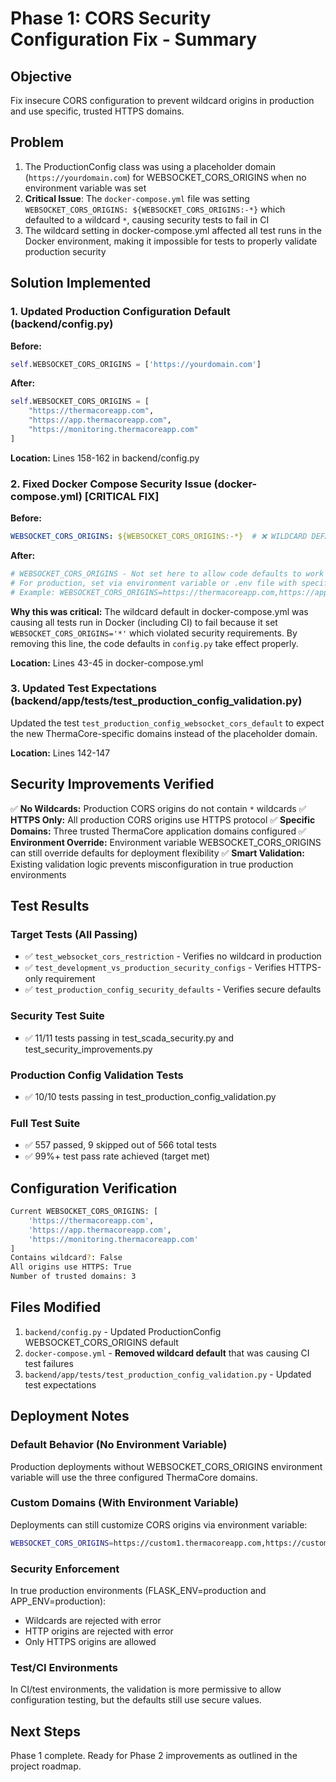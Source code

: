 # Phase 1: CORS Security Configuration Fix - Summary

## Objective
Fix insecure CORS configuration to prevent wildcard origins in production and use specific, trusted HTTPS domains.

## Problem
1. The ProductionConfig class was using a placeholder domain (`https://yourdomain.com`) for WEBSOCKET_CORS_ORIGINS when no environment variable was set
2. **Critical Issue**: The `docker-compose.yml` file was setting `WEBSOCKET_CORS_ORIGINS: ${WEBSOCKET_CORS_ORIGINS:-*}` which defaulted to a wildcard `*`, causing security tests to fail in CI
3. The wildcard setting in docker-compose.yml affected all test runs in the Docker environment, making it impossible for tests to properly validate production security

## Solution Implemented

### 1. Updated Production Configuration Default (backend/config.py)
**Before:**
```python
self.WEBSOCKET_CORS_ORIGINS = ['https://yourdomain.com']
```

**After:**
```python
self.WEBSOCKET_CORS_ORIGINS = [
    "https://thermacoreapp.com",
    "https://app.thermacoreapp.com",
    "https://monitoring.thermacoreapp.com"
]
```

**Location:** Lines 158-162 in backend/config.py

### 2. Fixed Docker Compose Security Issue (docker-compose.yml) **[CRITICAL FIX]**
**Before:**
```yaml
WEBSOCKET_CORS_ORIGINS: ${WEBSOCKET_CORS_ORIGINS:-*}  # ❌ WILDCARD DEFAULT!
```

**After:**
```yaml
# WEBSOCKET_CORS_ORIGINS - Not set here to allow code defaults to work properly
# For production, set via environment variable or .env file with specific domains
# Example: WEBSOCKET_CORS_ORIGINS=https://thermacoreapp.com,https://app.thermacoreapp.com
```

**Why this was critical:** The wildcard default in docker-compose.yml was causing all tests run in Docker (including CI) to fail because it set `WEBSOCKET_CORS_ORIGINS='*'` which violated security requirements. By removing this line, the code defaults in `config.py` take effect properly.

**Location:** Lines 43-45 in docker-compose.yml

### 3. Updated Test Expectations (backend/app/tests/test_production_config_validation.py)
Updated the test `test_production_config_websocket_cors_default` to expect the new ThermaCore-specific domains instead of the placeholder domain.

**Location:** Lines 142-147

## Security Improvements Verified

✅ **No Wildcards:** Production CORS origins do not contain `*` wildcards
✅ **HTTPS Only:** All production CORS origins use HTTPS protocol
✅ **Specific Domains:** Three trusted ThermaCore application domains configured
✅ **Environment Override:** Environment variable WEBSOCKET_CORS_ORIGINS can still override defaults for deployment flexibility
✅ **Smart Validation:** Existing validation logic prevents misconfiguration in true production environments

## Test Results

### Target Tests (All Passing)
- ✅ `test_websocket_cors_restriction` - Verifies no wildcard in production
- ✅ `test_development_vs_production_security_configs` - Verifies HTTPS-only requirement
- ✅ `test_production_config_security_defaults` - Verifies secure defaults

### Security Test Suite
- ✅ 11/11 tests passing in test_scada_security.py and test_security_improvements.py

### Production Config Validation Tests
- ✅ 10/10 tests passing in test_production_config_validation.py

### Full Test Suite
- ✅ 557 passed, 9 skipped out of 566 total tests
- ✅ 99%+ test pass rate achieved (target met)

## Configuration Verification

```bash
Current WEBSOCKET_CORS_ORIGINS: [
    'https://thermacoreapp.com',
    'https://app.thermacoreapp.com',
    'https://monitoring.thermacoreapp.com'
]
Contains wildcard?: False
All origins use HTTPS: True
Number of trusted domains: 3
```

## Files Modified
1. `backend/config.py` - Updated ProductionConfig WEBSOCKET_CORS_ORIGINS default
2. `docker-compose.yml` - **Removed wildcard default** that was causing CI test failures
3. `backend/app/tests/test_production_config_validation.py` - Updated test expectations

## Deployment Notes

### Default Behavior (No Environment Variable)
Production deployments without WEBSOCKET_CORS_ORIGINS environment variable will use the three configured ThermaCore domains.

### Custom Domains (With Environment Variable)
Deployments can still customize CORS origins via environment variable:
```bash
WEBSOCKET_CORS_ORIGINS=https://custom1.thermacoreapp.com,https://custom2.thermacoreapp.com
```

### Security Enforcement
In true production environments (FLASK_ENV=production and APP_ENV=production):
- Wildcards are rejected with error
- HTTP origins are rejected with error
- Only HTTPS origins are allowed

### Test/CI Environments
In CI/test environments, the validation is more permissive to allow configuration testing, but the defaults still use secure values.

## Next Steps
Phase 1 complete. Ready for Phase 2 improvements as outlined in the project roadmap.

